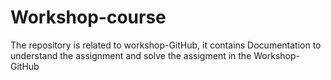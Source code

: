 # Workshop-course
The repository is related to workshop-GitHub, it contains Documentation to understand the assignment and solve the assigment in the Workshop-GitHub

